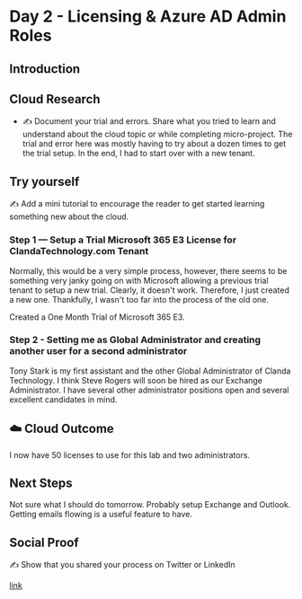 

# Day 2 - Licensing & Azure AD Admin Roles

## Introduction




## Cloud Research

- ✍️ Document your trial and errors. Share what you tried to learn and understand about the cloud topic or while completing micro-project.
The trial and error here was mostly having to try about a dozen times to get the trial setup.  In the end, I had to start over with a new tenant. 

## Try yourself

✍️ Add a mini tutorial to encourage the reader to get started learning something new about the cloud.

### Step 1 — Setup a Trial Microsoft 365 E3 License for ClandaTechnology.com Tenant

Normally, this would be a very simple process, however, there seems to be something very janky going on with Microsoft allowing a previous trial tenant to setup a new trial.  Clearly, it doesn't work.  Therefore, I just created a new one.  Thankfully, I wasn't too far into the process of the old one. 

Created a One Month Trial of Microsoft 365 E3. 

### Step 2 - Setting me as Global Administrator and creating another user for a second administrator

Tony Stark is my first assistant and the other Global Administrator of Clanda Technology.  I think Steve Rogers will soon be hired as our Exchange Administrator.  I have several other administrator positions open and several excellent candidates in mind. 


## ☁️ Cloud Outcome

I now have 50 licenses to use for this lab and two administrators. 

## Next Steps

Not sure what I should do tomorrow.  Probably setup Exchange and Outlook.  Getting emails flowing is a useful feature to have. 

## Social Proof

✍️ Show that you shared your process on Twitter or LinkedIn

[link](link)
